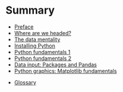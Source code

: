 # Summary

* [Preface](README.md)
* [Where are we headed?](intro.md)
* [The data mentality](data-mentality.md) 
* [Installing Python](installing-python.md)
* [Python fundamentals 1](py-fun1.md) 
* [Python fundamentals 2](py-fun2.md)  
* [Data input: Packages and Pandas](pandas-input.md)
* [Python graphics: Matplotlib fundamentals](graphs1.md)

<!--

* [Practice](image_practice.md)
* [Shaping data:  Pandas revisited](pandas-munging.md)
* [Updating Python: conda and pip](conda-pip.md)

* [Emerging market indicators](emerging.md)
* [Business cycle indicators](indicators.md)
* [Describing data 1:  Distributions of things](random.md)
* [Other cool stuff](other.md)
--> 

* [Glossary](glossary.md)
